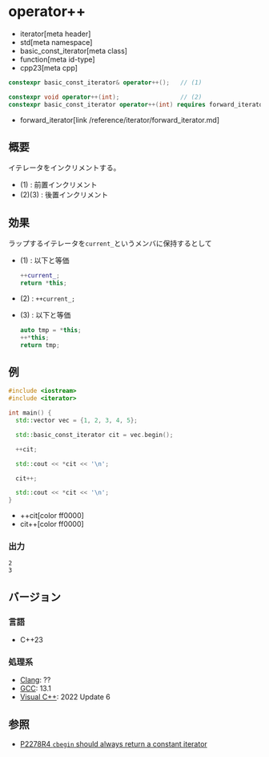 # operator++
* iterator[meta header]
* std[meta namespace]
* basic_const_iterator[meta class]
* function[meta id-type]
* cpp23[meta cpp]

```cpp
constexpr basic_const_iterator& operator++();   // (1)

constexpr void operator++(int);                 // (2)
constexpr basic_const_iterator operator++(int) requires forward_iterator<Iterator>; // (3)
```
* forward_iterator[link /reference/iterator/forward_iterator.md]

## 概要

イテレータをインクリメントする。

- (1) : 前置インクリメント
- (2)(3) : 後置インクリメント

## 効果

ラップするイテレータを`current_`というメンバに保持するとして

- (1) : 以下と等価  
    ```cpp
    ++current_;
    return *this;
    ```

- (2) : `++current_;`

- (3) : 以下と等価  
    ```cpp
    auto tmp = *this;
    ++*this;
    return tmp;
    ```

## 例
```cpp example
#include <iostream>
#include <iterator>

int main() {
  std::vector vec = {1, 2, 3, 4, 5};

  std::basic_const_iterator cit = vec.begin();

  ++cit;

  std::cout << *cit << '\n';

  cit++;

  std::cout << *cit << '\n';
}
```
* ++cit[color ff0000]
* cit++[color ff0000]

### 出力
```
2
3
```

## バージョン
### 言語
- C++23

### 処理系
- [Clang](/implementation.md#clang): ??
- [GCC](/implementation.md#gcc): 13.1
- [Visual C++](/implementation.md#visual_cpp): 2022 Update 6

## 参照

- [P2278R4 `cbegin` should always return a constant iterator](https://www.open-std.org/jtc1/sc22/wg21/docs/papers/2022/p2278r4.html)
